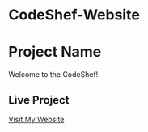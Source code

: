 # CodeShef-Website
# Project Name
Welcome to the CodeShef!
## Live Project
[Visit My Website](https://f20rseen1m01023h.github.io/CodeShef-Website/)

